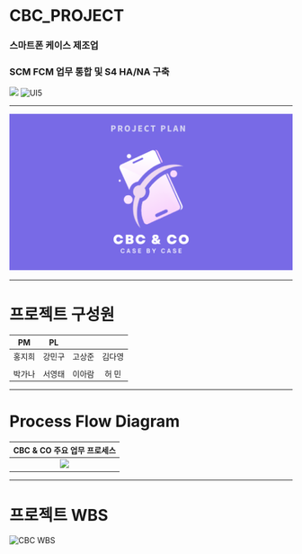 # CBC_PROJECT
### 스마트폰 케이스 제조업 
### SCM FCM 업무 통합 및 S4 HA/NA 구축


![](https://img.shields.io/badge/ABAP-S4HA%2FNA-blue) ![UI5](https://img.shields.io/badge/UI5-FIORI-blue)

---

![CBC로고](./CBC_CO_LOGO.png)

---
# 프로젝트 구성원


<table>
<thead>
<tr>
<th style="text-align:center"><strong>PM</strong></th>
<th style="text-align:center"><strong>PL</strong></th>
<th style="text-align:center"><strong></strong></th>
<th style="text-align:center"><strong></strong></th>
</tr>
</thead>
<tbody>
<tr>
<td style="text-align:center">홍지희</td>
<td style="text-align:center">강민구</td>
<td style="text-align:center">고상준</td>
<td style="text-align:center">김다영</td>
</tr>
<tr>
<td style="text-align:center"><strong></strong></td>
<td style="text-align:center"><strong></strong></td>
<td style="text-align:center"><strong></strong></td>
<td style="text-align:center"><strong></strong></td>
</tr>
<tr>
<td style="text-align:center">박가나</td>
<td style="text-align:center">서영태</td>
<td style="text-align:center">이아람</td>
<td style="text-align:center">허  민</td>
</tr>
</tbody>
</table>



---

# Process Flow Diagram
|CBC & CO 주요 업무 프로세스|
|:---:|
|![](./Showcse_PFD_V5.1.drawio.png)|

---

# 프로젝트 WBS
![CBC WBS]()

